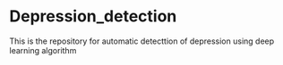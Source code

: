 # Depression_detection

This is the repository for automatic detecttion of depression using deep learning algorithm
